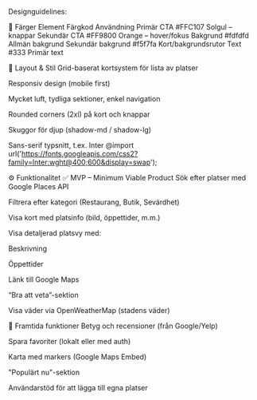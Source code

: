 Designguidelines:

🎨 Färger
Element Färgkod Användning
Primär CTA #FFC107 Solgul – knappar
Sekundär CTA #FF9800 Orange – hover/fokus
Bakgrund #fdfdfd Allmän bakgrund
Sekundär bakgrund #f5f7fa Kort/bakgrundsrutor
Text #333 Primär text

🧱 Layout & Stil
Grid-baserat kortsystem för lista av platser

Responsiv design (mobile first)

Mycket luft, tydliga sektioner, enkel navigation

Rounded corners (2xl) på kort och knappar

Skuggor för djup (shadow-md / shadow-lg)

Sans-serif typsnitt, t.ex. Inter
@import url('https://fonts.googleapis.com/css2?family=Inter:wght@400;600&display=swap');

⚙️ Funktionalitet
✅ MVP – Minimum Viable Product
Sök efter platser med Google Places API

Filtrera efter kategori (Restaurang, Butik, Sevärdhet)

Visa kort med platsinfo (bild, öppettider, m.m.)

Visa detaljerad platsvy med:

Beskrivning

Öppettider

Länk till Google Maps

“Bra att veta”-sektion

Visa väder via OpenWeatherMap (stadens väder)

🚀 Framtida funktioner
Betyg och recensioner (från Google/Yelp)

Spara favoriter (lokalt eller med auth)

Karta med markers (Google Maps Embed)

"Populärt nu"-sektion

Användarstöd för att lägga till egna platser
